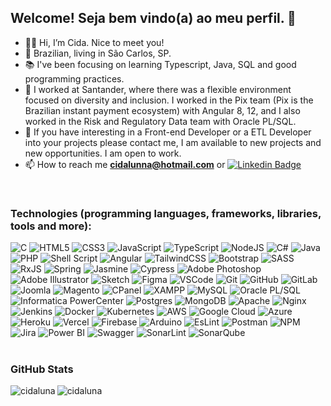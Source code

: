 ## Welcome! Seja bem vindo(a) ao meu perfil. 👋

- 👩‍🎓 Hi, I’m Cida. Nice to meet you! 
- 🏡 Brazilian, living in São Carlos, SP.
- 📚 I've been focusing on learning Typescript, Java, SQL and good programming practices.
- 💞️ I worked at Santander, where there was a flexible environment focused on diversity and inclusion. I worked in the Pix team (Pix is the Brazilian instant payment ecosystem) with Angular 8, 12, and I also worked in the Risk and Regulatory Data team with Oracle PL/SQL.
- 🤝 If you have interesting in a Front-end Developer or a ETL Developer into your projects please contact me, I am available to new projects and new opportunities. I am open to work.
- 📫 How to reach me **cidalunna@hotmail.com** or [![Linkedin Badge](https://img.shields.io/badge/-AparecidaLuna-blue?style=flat-square&logo=Linkedin&logoColor=white&link=https://www.linkedin.com/in/aparecidaluna/)](https://www.linkedin.com/in/aparecidaluna/)
<br>

### Technologies (programming languages, frameworks, libraries, tools and more):
<div>
  <img loading="lazy" alt="C" src="https://img.shields.io/badge/c-%2300599C.svg?style=for-the-badge&logo=c&logoColor=white" target="_blank"/>
  <img loading="lazy" alt="HTML5" src="https://img.shields.io/badge/html5-%23E34F26.svg?style=for-the-badge&logo=html5&logoColor=white" target="_blank"/>
  <img loading="lazy" alt="CSS3" src="https://img.shields.io/badge/css3-%231572B6.svg?style=for-the-badge&logo=css3&logoColor=white" target="_blank"/>
  <img loading="lazy" alt="JavaScript" src="https://img.shields.io/badge/javascript-%23323330.svg?style=for-the-badge&logo=javascript&logoColor=%23F7DF1E" target="_blank"/>
  <img loading="lazy" alt="TypeScript" src="https://img.shields.io/badge/typescript-%23007ACC.svg?style=for-the-badge&logo=typescript&logoColor=white" target="_blank"/>
  <img loading="lazy" alt="NodeJS" src="https://img.shields.io/badge/node.js-%2343853D.svg?style=for-the-badge&logo=node-dot-js&logoColor=white" target="_blank"/>
  <img loading="lazy" alt="C#" src="https://img.shields.io/badge/c%23-%23239120.svg?style=for-the-badge&logo=c-sharp&logoColor=white" target="_blank"/>
  <img loading="lazy" alt="Java" src="https://img.shields.io/badge/java-%23ED8B00.svg?style=for-the-badge&logo=java&logoColor=white" target="_blank"/>
  <img loading="lazy" alt="PHP" src="https://img.shields.io/badge/php-%23777BB4.svg?style=for-the-badge&logo=php&logoColor=white" target="_blank"/>
  <img loading="lazy" alt="Shell Script" src="https://img.shields.io/badge/shell_script-%23121011.svg?style=for-the-badge&logo=gnu-bash&logoColor=white" target="_blank"/>
  <img loading="lazy" alt="Angular" src="https://img.shields.io/badge/angular-%23DD0031.svg?style=for-the-badge&logo=angular&logoColor=white" target="_blank"/>
  <img loading="lazy" alt="TailwindCSS" src="https://img.shields.io/badge/tailwindcss-%2338B2AC.svg?style=for-the-badge&logo=tailwind-css&logoColor=white" target="_blank"/>
  <img loading="lazy" alt="Bootstrap" src="https://img.shields.io/badge/bootstrap-%23563D7C.svg?style=for-the-badge&logo=bootstrap&logoColor=white" target="_blank"/>
  <img loading="lazy" alt="SASS" src="https://img.shields.io/badge/SASS-hotpink.svg?style=for-the-badge&logo=SASS&logoColor=white" target="_blank"/>
  <img loading="lazy" alt="RxJS" src="https://img.shields.io/badge/rxjs-%23B7178C.svg?style=for-the-badge&logo=reactivex&logoColor=white" target="_blank"/>
  <img loading="lazy" alt="Spring" src="https://img.shields.io/badge/spring-%236DB33F.svg?style=for-the-badge&logo=spring&logoColor=white" target="_blank"/>
  <img loading="lazy" alt="Jasmine" src="https://img.shields.io/badge/jasmine-%238A4182.svg?style=for-the-badge&logo=jasmine&logoColor=white" target="_blank"/>
  <img loading="lazy" alt="Cypress" src="https://img.shields.io/badge/-cypress-%23E5E5E5?style=for-the-badge&logo=cypress&logoColor=058a5e" target="_blank"/>
  <img loading="lazy" alt="Adobe Photoshop" src="https://img.shields.io/badge/adobephotoshop-%2331A8FF.svg?style=for-the-badge&logo=adobephotoshop&logoColor=white" target="_blank"/>
  <img loading="lazy" alt="Adobe Illustrator" src="https://img.shields.io/badge/adobeillustrator-%23FF9A00.svg?style=for-the-badge&logo=adobeillustrator&logoColor=white" target="_blank"/>
  <img loading="lazy" alt="Sketch" src="https://img.shields.io/badge/Canva-%2300C4CC.svg?style=for-the-badge&logo=Canva&logoColor=white" target="_blank"/>
  <img loading="lazy" alt="Figma" src="https://img.shields.io/badge/figma-%23F24E1E.svg?style=for-the-badge&logo=figma&logoColor=white" target="_blank"/>
  <img loading="lazy" alt="VSCode" src="https://img.shields.io/badge/VSCode-0078D4?style=for-the-badge&logo=visual%20studio%20code&logoColor=white" target="_blank"/>
  <img loading="lazy" alt="Git" src="https://img.shields.io/badge/git-%23F05033.svg?style=for-the-badge&logo=git&logoColor=white" target="_blank"/>
  <img loading="lazy" alt="GitHub" src="https://img.shields.io/badge/GitHub-100000?style=for-the-badge&logo=github&logoColor=white" target="_blank"/>
  <img loading="lazy" alt="GitLab" src="https://img.shields.io/badge/GitLab-330F63?style=for-the-badge&logo=gitlab&logoColor=white" target="_blank"/>
  <img loading="lazy" alt="Joomla" src="https://img.shields.io/badge/joomla-%235091CD.svg?style=for-the-badge&logo=joomla&logoColor=white" target="_blank"/>
  <img loading="lazy" alt="Magento" src="https://img.shields.io/badge/magento-%23EE672F.svg?&style=for-the-badge&logo=magento&logoColor=white" target="_blank"/>
  <img loading="lazy" alt="CPanel" src="https://img.shields.io/badge/cpanel-%23FF6C2C.svg?&style=for-the-badge&logo=cpanel&logoColor=white" target="_blank"/>
  <img loading="lazy" alt="XAMPP" src="https://img.shields.io/badge/xampp-%23FB7A24.svg?&style=for-the-badge&logo=xampp&logoColor=white" target="_blank"/>
  <img loading="lazy" alt="MySQL" src="https://img.shields.io/badge/MySQL-005C84?style=for-the-badge&logo=mysql&logoColor=white" target="_blank"/>
  <img loading="lazy" alt="Oracle PL/SQL" src="https://img.shields.io/badge/oracle-%23F00000.svg?style=for-the-badge&logo=oracle&logoColor=white" target="_blank"/>
  <img loading="lazy" alt="Informatica PowerCenter" src="https://img.shields.io/badge/informatica-%23FF4D00.svg?&style=for-the-badge&logo=informatica&logoColor=white" target="_blank"/>
  <img loading="lazy" alt="Postgres" src="https://img.shields.io/badge/postgres-%23316192.svg?style=for-the-badge&logo=postgresql&logoColor=white" target="_blank"/>
  <img loading="lazy" alt="MongoDB" src="https://img.shields.io/badge/MongoDB-%234ea94b.svg?style=for-the-badge&logo=mongodb&logoColor=white" target="_blank"/>
  <img loading="lazy" alt="Apache" src="https://img.shields.io/badge/apache-%23D42029.svg?style=for-the-badge&logo=apache&logoColor=white" target="_blank"/>
  <img loading="lazy" alt="Nginx" src="https://img.shields.io/badge/nginx-%23009639.svg?style=for-the-badge&logo=nginx&logoColor=white" target="_blank"/>
  <img loading="lazy" alt="Jenkins" src="https://img.shields.io/badge/jenkins-%232C5263.svg?style=for-the-badge&logo=jenkins&logoColor=white" target="_blank"/>
  <img loading="lazy" alt="Docker" src="https://img.shields.io/badge/docker-%230db7ed.svg?style=for-the-badge&logo=docker&logoColor=white" target="_blank"/>
  <img loading="lazy" alt="Kubernetes" src="https://img.shields.io/badge/kubernetes-%23326ce5.svg?style=for-the-badge&logo=kubernetes&logoColor=white" target="_blank"/>
  <img loading="lazy" alt="AWS" src="https://img.shields.io/badge/AWS-%23FF9900.svg?style=for-the-badge&logo=amazon-aws&logoColor=white" target="_blank"/>
  <img loading="lazy" alt="Google Cloud" src="https://img.shields.io/badge/GoogleCloud-%234285F4.svg?style=for-the-badge&logo=google-cloud&logoColor=white" target="_blank"/>
  <img loading="lazy" alt="Azure" src="https://img.shields.io/badge/azure-%230072C6.svg?style=for-the-badge&logo=azure-devops&logoColor=white" target="_blank"/>
  <img loading="lazy" alt="Heroku" src="https://img.shields.io/badge/heroku-%23430098.svg?style=for-the-badge&logo=heroku&logoColor=white" target="_blank"/>
  <img loading="lazy" alt="Vercel" src="https://img.shields.io/badge/vercel-%23000000.svg?style=for-the-badge&logo=vercel&logoColor=white" target="_blank"/>
  <img loading="lazy" alt="Firebase" src="https://img.shields.io/badge/firebase-%23039BE5.svg?style=for-the-badge&logo=firebase" target="_blank"/>
  <img loading="lazy" alt="Arduino" src="https://img.shields.io/badge/-Arduino-00979D?style=for-the-badge&logo=Arduino&logoColor=white" target="_blank"/>
  <img loading="lazy" alt="EsLint" src="https://img.shields.io/badge/ESLint-4B3263?style=for-the-badge&logo=eslint&logoColor=white" target="_blank"/>
  <img loading="lazy" alt="Postman" src="https://img.shields.io/badge/Postman-FF6C37?style=for-the-badge&logo=postman&logoColor=red" target="_blank"/>
  <img loading="lazy" alt="NPM" src="https://img.shields.io/badge/NPM-%23CB3837.svg?style=for-the-badge&logo=npm&logoColor=white" target="_blank"/>
  <img loading="lazy" alt="Jira" src="https://img.shields.io/badge/jira-%230A0FFF.svg?style=for-the-badge&logo=jira&logoColor=white" target="_blank"/>
  <img loading="lazy" alt="Power BI" src="https://img.shields.io/badge/power_bi-F2C811?style=for-the-badge&logo=powerbi&logoColor=black" target="_blank"/>
  <img loading="lazy" alt="Swagger" src="https://img.shields.io/badge/-Swagger-%23Clojure?style=for-the-badge&logo=swagger&logoColor=white" target="_blank"/>
  <img loading="lazy" alt="SonarLint" src="https://img.shields.io/badge/SonarLint-CB2029?style=for-the-badge&logo=SONARLINT&logoColor=white" target="_blank"/>
  <img loading="lazy" alt="SonarQube" src="https://img.shields.io/badge/SonarQube-black?style=for-the-badge&logo=sonarqube&logoColor=4E9BCD" target="_blank"/>
</div>
<br>

### GitHub Stats
  
<p><img align="center" src="https://github-readme-stats.vercel.app/api?username=cidaluna&show_icons=true&locale=pt-BR" alt="cidaluna" /> <img align="left" src="https://github-readme-stats.vercel.app/api/top-langs?username=cidaluna&show_icons=true&locale=pt-BR&layout=compact" alt="cidaluna" /></p>
<br>

<!---cidaluna/cidaluna is a ✨ special ✨ repository because its `README.md` (this file) appears on your GitHub profile.
You can click the Preview link to take a look at your changes.
--->
